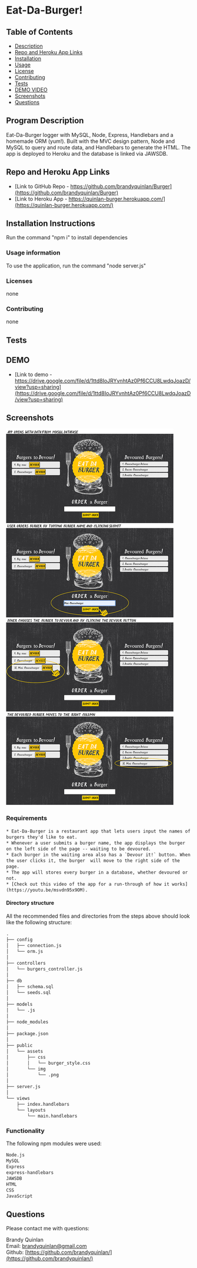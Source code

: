 # Eat-Da-Burger!

## Table of Contents

- [Description](#program-description)
- [Repo and Heroku App Links](#repo-and-heroku-app-links)
- [Installation](#installation-instructions)
- [Usage](#usage-information) 
- [License](#licenses) 
- [Contributing](#contributing)
- [Tests](#tests)
- [DEMO VIDEO](#DEMO-click-link-to-view)
- [Screenshots](#screenshots)
- [Questions](#questions)

## Program Description
Eat-Da-Burger logger with MySQL, Node, Express, Handlebars and a homemade ORM (yum!). Built with the MVC design pattern, Node and MySQL to query and route data, and Handlebars to generate the HTML. The app is deployed to Heroku and the database is linked via JAWSDB.

## Repo and Heroku App Links
* [Link to GitHub Repo - https://github.com/brandyquinlan/Burger](https://github.com/brandyquinlan/Burger)
* [Link to Heroku App - https://quinlan-burger.herokuapp.com/](https://quinlan-burger.herokuapp.com/)

## Installation Instructions
  Run the command "npm i" to install dependencies

### Usage information
  To use the application, run the command "node server.js"

### Licenses
  none

### Contributing
  none

## Tests
 
## DEMO
* [Link to demo - https://drive.google.com/file/d/1ttd8IoJRYvnhtAz0Pf6CCU8LwdqJoazD/view?usp=sharing](https://drive.google.com/file/d/1ttd8IoJRYvnhtAz0Pf6CCU8LwdqJoazD/view?usp=sharing)

## Screenshots
![Screenshots](/public/assets/img/burger_screenshots.jpg)

### Requirements
```
* Eat-Da-Burger is a restaurant app that lets users input the names of burgers they'd like to eat.
* Whenever a user submits a burger name, the app displays the burger on the left side of the page -- waiting to be devoured.
* Each burger in the waiting area also has a `Devour it!` button. When the user clicks it, the burger  will move to the right side of the page.
* The app will stores every burger in a database, whether devoured or not.
* [Check out this video of the app for a run-through of how it works](https://youtu.be/msvdn95x9OM).
```
#### Directory structure

All the recommended files and directories from the steps above should look like the following structure:
```
.
├── config
│   ├── connection.js
│   └── orm.js
│ 
├── controllers
│   └── burgers_controller.js
│
├── db
│   ├── schema.sql
│   └── seeds.sql
│
├── models
│   └── .js
│ 
├── node_modules
│ 
├── package.json
│
├── public
│   └── assets
│       ├── css
│       │   └── burger_style.css
│       └── img
│           └── .png
│  
├── server.js
│
└── views
    ├── index.handlebars
    └── layouts
        └── main.handlebars
```
### Functionality

The following npm modules were used:
```
Node.js
MySQL
Express
express-handlebars
JAWSDB
HTML
CSS
JavaScript
```

## Questions
Please contact me with questions:

Brandy Quinlan
<br>
Email: <brandyquinlan@gmail.com>
<br>
Github: [https://github.com/brandyquinlan/](https://github.com/brandyquinlan/)
